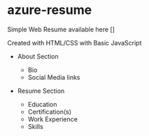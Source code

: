 # azure-resume
Simple Web Resume available here []

Created with HTML/CSS with Basic JavaScript

- About Section
    - Bio
    - Social Media links


- Resume Section
    - Education
    - Certification(s)
    - Work Experience
    - Skills



